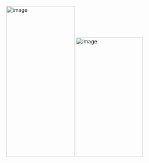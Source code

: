 <img width="186" height="412" alt="image" src="https://github.com/user-attachments/assets/c4978f10-11dc-4e84-a613-8218fc03d4de" />
<img width="183" height="326" alt="image" src="https://github.com/user-attachments/assets/fe4966f9-94fb-4802-ac9d-0c09cd17734d" />
